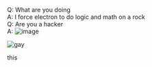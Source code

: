 Q: What are you doing\
A: I force electron to do logic and math on a rock\
Q: Are you a hacker\
A: ![image](https://user-images.githubusercontent.com/49940811/122752715-9497cf80-d291-11eb-9a63-1879426ef251.png)



![gay](https://cdn.discordapp.com/attachments/734043019665473627/752143437272449125/IMG_20200906_192838.jpg)

this

